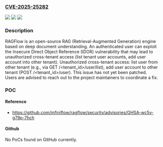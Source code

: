 ### [CVE-2025-25282](https://cve.mitre.org/cgi-bin/cvename.cgi?name=CVE-2025-25282)
![](https://img.shields.io/static/v1?label=Product&message=ragflow&color=blue)
![](https://img.shields.io/static/v1?label=Version&message=%3D%20%3C%3D%200.13.0%20&color=brighgreen)
![](https://img.shields.io/static/v1?label=Vulnerability&message=CWE-639%3A%20Authorization%20Bypass%20Through%20User-Controlled%20Key&color=brighgreen)

### Description

RAGFlow is an open-source RAG (Retrieval-Augmented Generation) engine based on deep document understanding. An authenticated user can exploit the Insecure Direct Object Reference (IDOR) vulnerability that may lead to unauthorized cross-tenant access (list tenant user accounts, add user account into other tenant). Unauthorized cross-tenant access: list user from other tenant (e.g., via GET /<tenant_id>/user/list), add user account to other tenant (POST /<tenant_id>/user). This issue has not yet been patched. Users are advised to reach out to the project maintainers to coordinate a fix.

### POC

#### Reference
- https://github.com/infiniflow/ragflow/security/advisories/GHSA-wc5v-g79p-7hch

#### Github
No PoCs found on GitHub currently.

